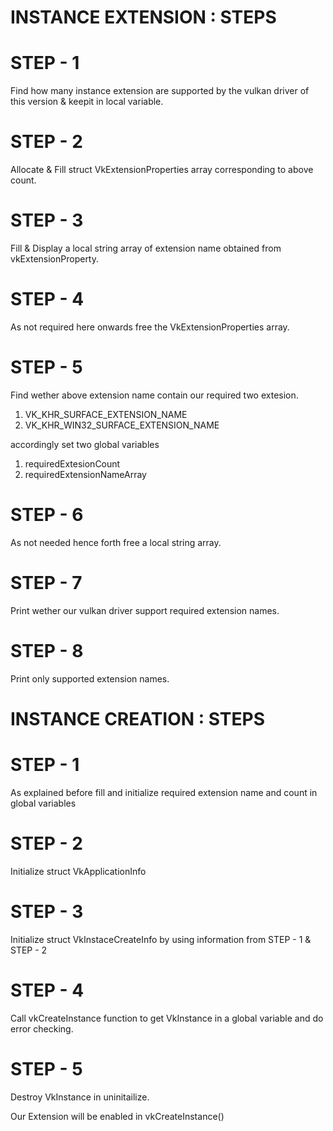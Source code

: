 #
#  **INSTANCE EXTENSION : STEPS**
#

# STEP - 1
Find how many instance extension are supported by the vulkan driver of this version & keepit in local variable.

# STEP - 2
Allocate & Fill struct VkExtensionProperties array  corresponding to above count.

# STEP - 3
Fill & Display a local string array of extension name obtained from vkExtensionProperty.

# STEP - 4
As not required here onwards free the VkExtensionProperties array.

# STEP - 5
Find wether above extension name contain our required two extesion.
1. VK_KHR_SURFACE_EXTENSION_NAME
2. VK_KHR_WIN32_SURFACE_EXTENSION_NAME

accordingly set two global variables 
1. requiredExtesionCount
2. requiredExtensionNameArray

# STEP - 6
As not needed hence forth free a local string array.

# STEP - 7
Print wether our vulkan driver support required extension names.

# STEP - 8
Print only supported extension names.



#
#  **INSTANCE CREATION : STEPS**
#

# STEP - 1
As explained before fill and initialize required extension name and count in global variables

# STEP - 2
Initialize struct VkApplicationInfo

# STEP - 3
Initialize struct VkInstaceCreateInfo by using information from STEP - 1 & STEP - 2

# STEP - 4
Call vkCreateInstance function to get VkInstance in a global variable and do error checking.

# STEP - 5
Destroy VkInstance in uninitailize.

Our Extension will be enabled in vkCreateInstance()
